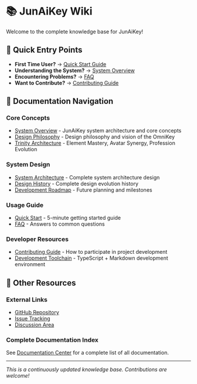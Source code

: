 # 📚 JunAiKey Wiki

Welcome to the complete knowledge base for JunAiKey!

## 🚀 Quick Entry Points

- **First Time User?** → [Quick Start Guide](./Quick-Start.md)
- **Understanding the System?** → [System Overview](./System-Overview.md)
- **Encountering Problems?** → [FAQ](./FAQ.md)
- **Want to Contribute?** → [Contributing Guide](./Contributing.md)

## 📖 Documentation Navigation

### Core Concepts
- [System Overview](./System-Overview.md) - JunAiKey system architecture and core concepts
- [Design Philosophy](./Design-Philosophy.md) - Design philosophy and vision of the OmniKey
- [Trinity Architecture](./Trinity-Architecture.md) - Element Mastery, Avatar Synergy, Profession Evolution

### System Design
- [System Architecture](./System-Architecture.md) - Complete system architecture design
- [Design History](./Design-History-Overview.md) - Complete design evolution history
- [Development Roadmap](./Roadmap.md) - Future planning and milestones

### Usage Guide
- [Quick Start](./Quick-Start.md) - 5-minute getting started guide
- [FAQ](./FAQ.md) - Answers to common questions

### Developer Resources
- [Contributing Guide](./Contributing.md) - How to participate in project development
- [Development Toolchain](../readme.md) - TypeScript + Markdown development environment

## 🔗 Other Resources

### External Links
- [GitHub Repository](https://github.com/DingJun1028/junaikey)
- [Issue Tracking](https://github.com/DingJun1028/junaikey/issues)
- [Discussion Area](https://github.com/DingJun1028/junaikey/discussions)

### Complete Documentation Index
See [Documentation Center](../INDEX.md) for a complete list of all documentation.

---

*This is a continuously updated knowledge base. Contributions are welcome!*

